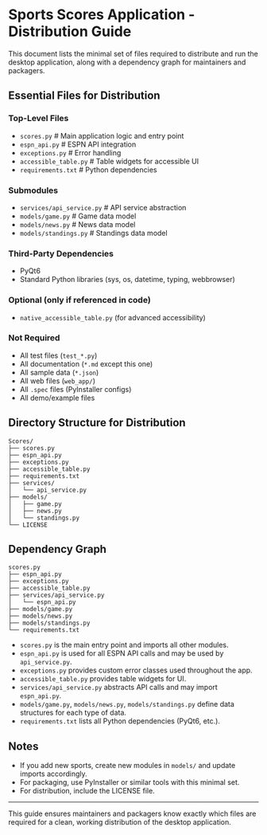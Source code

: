 # Sports Scores Application - Distribution Guide

This document lists the minimal set of files required to distribute and run the desktop application, along with a dependency graph for maintainers and packagers.

## Essential Files for Distribution

### Top-Level Files
- `scores.py`                # Main application logic and entry point
- `espn_api.py`              # ESPN API integration
- `exceptions.py`            # Error handling
- `accessible_table.py`      # Table widgets for accessible UI
- `requirements.txt`         # Python dependencies

### Submodules
- `services/api_service.py`  # API service abstraction
- `models/game.py`           # Game data model
- `models/news.py`           # News data model
- `models/standings.py`      # Standings data model

### Third-Party Dependencies
- PyQt6
- Standard Python libraries (sys, os, datetime, typing, webbrowser)

### Optional (only if referenced in code)
- `native_accessible_table.py` (for advanced accessibility)

### Not Required
- All test files (`test_*.py`)
- All documentation (`*.md` except this one)
- All sample data (`*.json`)
- All web files (`web_app/`)
- All `.spec` files (PyInstaller configs)
- All demo/example files

## Directory Structure for Distribution

```
Scores/
├── scores.py
├── espn_api.py
├── exceptions.py
├── accessible_table.py
├── requirements.txt
├── services/
│   └── api_service.py
├── models/
│   ├── game.py
│   ├── news.py
│   └── standings.py
└── LICENSE
```

## Dependency Graph

```
scores.py
├── espn_api.py
├── exceptions.py
├── accessible_table.py
├── services/api_service.py
│   └── espn_api.py
├── models/game.py
├── models/news.py
├── models/standings.py
└── requirements.txt
```

- `scores.py` is the main entry point and imports all other modules.
- `espn_api.py` is used for all ESPN API calls and may be used by `api_service.py`.
- `exceptions.py` provides custom error classes used throughout the app.
- `accessible_table.py` provides table widgets for UI.
- `services/api_service.py` abstracts API calls and may import `espn_api.py`.
- `models/game.py`, `models/news.py`, `models/standings.py` define data structures for each type of data.
- `requirements.txt` lists all Python dependencies (PyQt6, etc.).

## Notes
- If you add new sports, create new modules in `models/` and update imports accordingly.
- For packaging, use PyInstaller or similar tools with this minimal set.
- For distribution, include the LICENSE file.

---
This guide ensures maintainers and packagers know exactly which files are required for a clean, working distribution of the desktop application.
